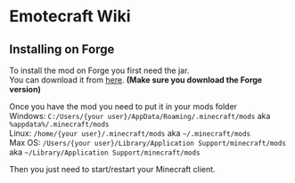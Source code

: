 # Emotecraft Wiki

## Installing on Forge

To install the mod on Forge you first need the jar.\
You can download it from [here](./downloads). **(Make sure you download the Forge version)**

Once you have the mod you need to put it in your mods folder\
Windows: `C:/Users/{your user}/AppData/Roaming/.minecraft/mods` aka `%appdata%/.minecraft/mods`\
Linux: `/home/{your user}/.minecraft/mods` aka `~/.minecraft/mods`\
Max OS: `/Users/{your user}/Library/Application Support/minecraft/mods` aka `~/Library/Application Support/minecraft/mods`

Then you just need to start/restart your Minecraft client.
